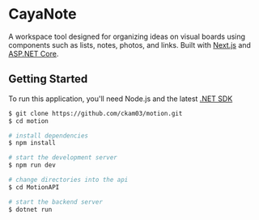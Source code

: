 # CayaNote

A workspace tool designed for organizing ideas on visual boards using components such as lists, notes, photos, and links. Built with [Next.js](https://nextjs.org) and [ASP.NET Core](https://docs.microsoft.com/en-us/aspnet/core/?view=aspnetcore-5.0).  

## Getting Started

To run this application, you'll need Node.js and the latest [.NET SDK](https://dotnet.microsoft.com/download)

```bash
$ git clone https://github.com/ckam03/motion.git
$ cd motion

# install dependencies
$ npm install

# start the development server
$ npm run dev

# change directories into the api
$ cd MotionAPI

# start the backend server
$ dotnet run
```


